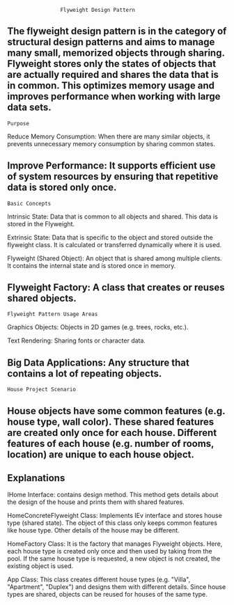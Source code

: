                      Flyweight Design Pattern

The flyweight design pattern is in the category of structural design patterns and aims to manage many small, memorized objects through sharing. Flyweight stores only the states of objects that are actually required and shares the data that is in common. This optimizes memory usage and improves performance when working with large data sets.
---------------------------------------------------------------------
    Purpose

Reduce Memory Consumption: When there are many similar objects, it prevents unnecessary memory consumption by sharing common states.

Improve Performance: It supports efficient use of system resources by ensuring that repetitive data is stored only once.
---------------------------------------------------------------------
    Basic Concepts

Intrinsic State: Data that is common to all objects and shared. This data is stored in the Flyweight.

Extrinsic State: Data that is specific to the object and stored outside the flyweight class. It is calculated or transferred dynamically where it is used.

Flyweight (Shared Object): An object that is shared among multiple clients. It contains the internal state and is stored once in memory.

Flyweight Factory: A class that creates or reuses shared objects.
---------------------------------------------------------------------
    Flyweight Pattern Usage Areas

Graphics Objects: Objects in 2D games (e.g. trees, rocks, etc.).

Text Rendering: Sharing fonts or character data.

Big Data Applications: Any structure that contains a lot of repeating objects.
---------------------------------------------------------------------

    House Project Scenario
House objects have some common features (e.g. house type, wall color).
These shared features are created only once for each house.
Different features of each house (e.g. number of rooms, location) are unique to each house object.
---------------------------------------------------------------------



Explanations
---------------------------------------------------------------------

IHome Interface: contains design method. This method gets details about the design of the house and prints them with shared features.

HomeConcreteFlyweight Class: Implements IEv interface and stores house type (shared state). The object of this class only keeps common features like house type. Other details of the house may be different.

HomeFactory Class: It is the factory that manages Flyweight objects. Here, each house type is created only once and then used by taking from the pool. If the same house type is requested, a new object is not created, the existing object is used.

App Class: This class creates different house types (e.g. "Villa", "Apartment", "Duplex") and designs them with different details. Since house types are shared, objects can be reused for houses of the same type.
